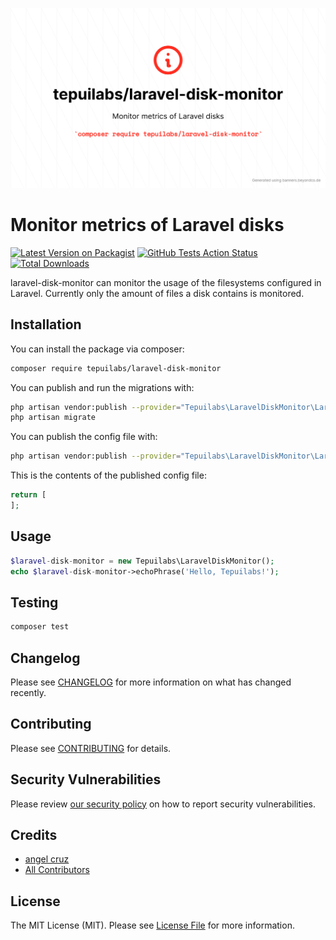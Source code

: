 <p align="center">
	<img src="tepuilabs_laravel-disk-monitor.png" width="1028">
</p>

# Monitor metrics of Laravel disks

[![Latest Version on Packagist](https://img.shields.io/packagist/v/tepuilabs/disk-monitor.svg?style=flat-square)](https://packagist.org/packages/tepuilabs/disk-monitor)
[![GitHub Tests Action Status](https://img.shields.io/github/workflow/status/tepuilabs/disk-monitor/run-tests?label=tests)](https://github.com/tepuilabs/disk-monitor/actions?query=workflow%3Arun-tests+branch%3Amaster)
[![Total Downloads](https://img.shields.io/packagist/dt/tepuilabs/disk-monitor.svg?style=flat-square)](https://packagist.org/packages/tepuilabs/disk-monitor)


laravel-disk-monitor can monitor the usage of the filesystems configured in Laravel. Currently only the amount of files a disk contains is monitored.

## Installation

You can install the package via composer:

```bash
composer require tepuilabs/laravel-disk-monitor
```

You can publish and run the migrations with:

```bash
php artisan vendor:publish --provider="Tepuilabs\LaravelDiskMonitor\LaravelDiskMonitorServiceProvider" --tag="migrations"
php artisan migrate
```

You can publish the config file with:
```bash
php artisan vendor:publish --provider="Tepuilabs\LaravelDiskMonitor\LaravelDiskMonitorServiceProvider" --tag="config"
```

This is the contents of the published config file:

```php
return [
];
```

## Usage

``` php
$laravel-disk-monitor = new Tepuilabs\LaravelDiskMonitor();
echo $laravel-disk-monitor->echoPhrase('Hello, Tepuilabs!');
```

## Testing

``` bash
composer test
```

## Changelog

Please see [CHANGELOG](CHANGELOG.md) for more information on what has changed recently.

## Contributing

Please see [CONTRIBUTING](.github/CONTRIBUTING.md) for details.

## Security Vulnerabilities

Please review [our security policy](../../security/policy) on how to report security vulnerabilities.

## Credits

- [angel cruz](https://github.com/abr4xas)
- [All Contributors](../../contributors)

## License

The MIT License (MIT). Please see [License File](LICENSE.md) for more information.
